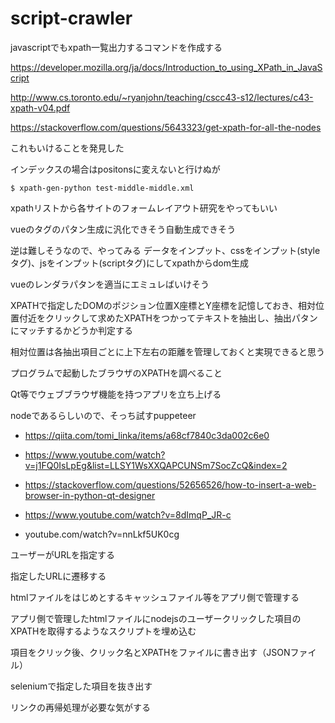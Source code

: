# script-crawler

javascriptでもxpath一覧出力するコマンドを作成する

https://developer.mozilla.org/ja/docs/Introduction_to_using_XPath_in_JavaScript

http://www.cs.toronto.edu/~ryanjohn/teaching/cscc43-s12/lectures/c43-xpath-v04.pdf

https://stackoverflow.com/questions/5643323/get-xpath-for-all-the-nodes


これもいけることを発見した

インデックスの場合はpositonsに変えないと行けぬが
```
$ xpath-gen-python test-middle-middle.xml 
```

xpathリストから各サイトのフォームレイアウト研究をやってもいい

vueのタグのパタン生成に汎化できそう自動生成できそう

逆は難しそうなので、やってみる
データをインプット、cssをインプット(styleタグ)、jsをインプット(scriptタグ)にしてxpathからdom生成

vueのレンダラパタンを適当にエミュレばいけそう

XPATHで指定したDOMのポジション位置X座標とY座標を記憶しておき、相対位置付近をクリックして求めたXPATHをつかってテキストを抽出し、抽出パタンにマッチするかどうか判定する

相対位置は各抽出項目ごとに上下左右の距離を管理しておくと実現できると思う

プログラムで起動したブラウザのXPATHを調べること

Qt等でウェブブラウザ機能を持つアプリを立ち上げる

nodeであるらしいので、そっち試すpuppeteer

- https://qiita.com/tomi_linka/items/a68cf7840c3da002c6e0

- https://www.youtube.com/watch?v=j1FQ0IsLpEg&list=LLSY1WsXXQAPCUNSm7SocZcQ&index=2

- https://stackoverflow.com/questions/52656526/how-to-insert-a-web-browser-in-python-qt-designer

- https://www.youtube.com/watch?v=8dImqP_JR-c

- youtube.com/watch?v=nnLkf5UK0cg

ユーザーがURLを指定する

指定したURLに遷移する

htmlファイルをはじめとするキャッシュファイル等をアプリ側で管理する

アプリ側で管理したhtmlファイルにnodejsのユーザークリックした項目のXPATHを取得するようなスクリプトを埋め込む

項目をクリック後、クリック名とXPATHをファイルに書き出す（JSONファイル）

seleniumで指定した項目を抜き出す

リンクの再帰処理が必要な気がする
